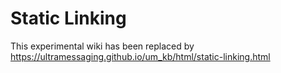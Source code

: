 # Static Linking

This experimental wiki has been replaced by https://ultramessaging.github.io/um_kb/html/static-linking.html
